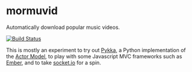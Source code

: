 mormuvid
========

Automatically download popular music videos.

[![Build Status](https://travis-ci.org/kieranelby/mormuvid.svg?branch=master)](https://travis-ci.org/kieranelby/mormuvid)

This is mostly an experiment to try out [Pykka](https://github.com/jodal/pykka), a Python implementation of the [Actor Model](http://en.wikipedia.org/wiki/Actor_model), to play with some Javascript MVC frameworks such as [Ember](http://emberjs.com), and to take [socket.io](http://socket.io/) for a spin.
